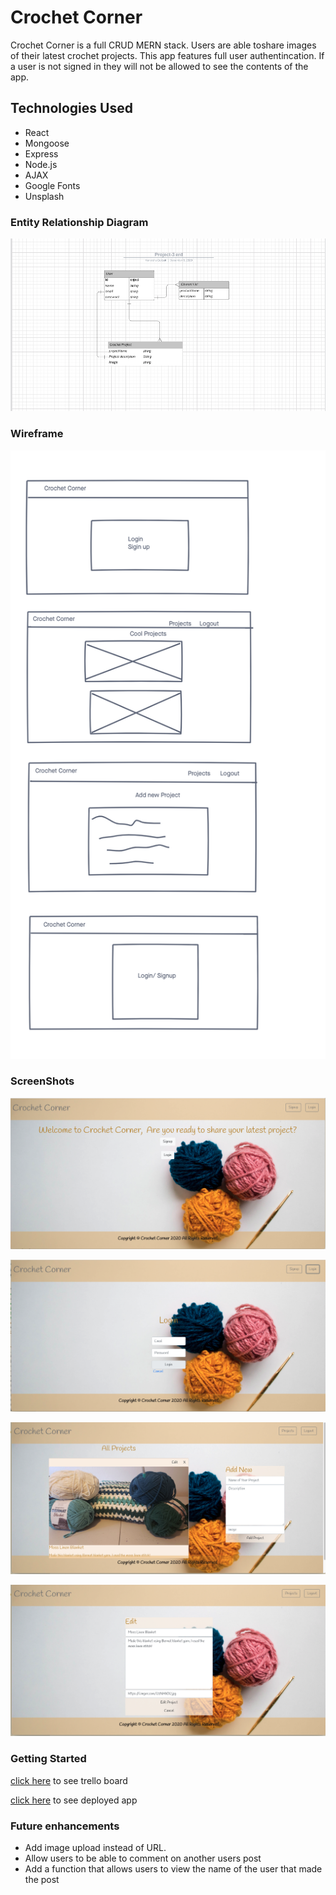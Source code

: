 # Crochet Corner 
Crochet Corner is a full CRUD MERN stack.  Users are able toshare images of their latest crochet  projects. This app features full user authentincation. If a user is not signed in they will not be allowed to see the contents of the app. 

## Technologies Used 
- React
- Mongoose
- Express
- Node.js
- AJAX
- Google Fonts 
- Unsplash


### Entity Relationship Diagram
![ERD](src/images/erd.png)

### Wireframe

![wireframe](src/images/wireframe.png)

### ScreenShots
![Home](src/images/home.png)

![Login/Signup](src/images/login.png)

![Projects](src/images/projects.png)

![Edit](src/images/edit.png)


### Getting Started 
[click here](https://trello.com/b/D3Tqj2uI/crochet-corner) to see trello board

[click here](https://crochetcorner-frontend.netlify.app/) to see deployed app


### Future enhancements
- Add image upload instead of URL.
- Allow users to be able to comment on another users post
- Add a function that allows users to view the name of the user that made the post

